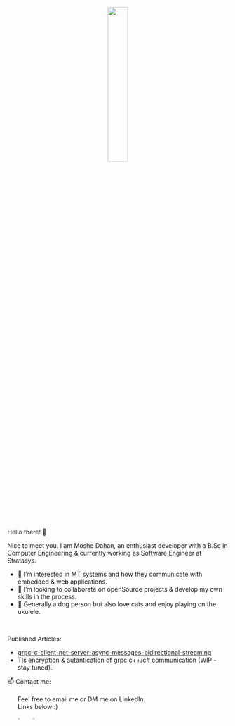 
<p align="center"> 
<img src=https://raw.githubusercontent.com/gist/ZviMints/21c598c659081f9c0866e29a00bc2468/raw/05205bd01a980bfaaf4b81b8e5264d9fc127f73f/welcome.gif width="30%" ></p>



Hello there! 👋

Nice to meet you. I am Moshe Dahan, an enthusiast developer with a B.Sc in Computer Engineering & currently working as Software Engineer at Stratasys.
- 👀 I’m interested in MT systems and how they communicate with embedded & web applications. 
- 🙌 I’m looking to collaborate on openSource projects & develop my own skills in the process.
- 💖 Generally a dog person but also love cats and enjoy playing on the ukulele.
<p><br/></p>

Published Articles:
-  [grpc-c-client-net-server-async-messages-bidirectional-streaming](https://medium.com/@dahanmoshe1991/grpc-c-client-net-server-async-messages-bidirectional-streaming-b99232f42020)
-  Tls encryption & autantication of grpc c++/c# communication (WIP - stay tuned).

📫 Contact me:<br/><br/>
&nbsp; &nbsp;&nbsp; &nbsp;Feel free to email me or DM me on LinkedIn.
<br/> &nbsp; &nbsp;&nbsp; &nbsp;Links below :) <br/><br/>
&nbsp; &nbsp;&nbsp; &nbsp;[<img src="https://cdn3.iconfinder.com/data/icons/social-messaging-ui-color-line/245532/116-512.png" align="center" width="3%">](mailto:dahanmoshe1991@gmail.com) 
&nbsp; &nbsp;
[<img src="https://www.vectorico.com/wp-content/uploads/2018/02/LinkedIn-Icon-Square.png" align="center" width="3%">](https://www.linkedin.com/in/moshe-dahan-8a08b6175/)




<!---
dahanmoshe1991/dahanmoshe1991 is a ✨ special ✨ repository because its `README.md` (this file) appears on your GitHub profile.
You can click the Preview link to take a look at your changes.
--->
